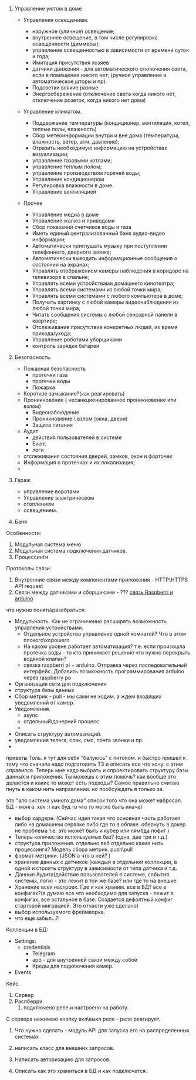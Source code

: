 1. Управление уютом в доме

   - Управления освещением.
     - наружное (уличное) освещение;
     - внутреннее освещение, в том числе регулировка освещенности (диммеры);
     - управление освещенностью в зависимости от  времени суток и года;
     - Имитация присутствия хозяев
     - датчики движения - для автоматического отключения света, если в помещении никого нет;
       (ручное управление и автоматическое,шторы и пр).  
     - Подсветки всякие разные
     - Энергосбережение (отключение света когда никого нет, отключение розеток, когда никого нет дома)
     
   - Управление климатом. 
     - Поддержание температуры (кондиционер, вентиляция, котел, теплые полы, влажность) 
     - Сбор метеоинформации внутри и вне дома (температура, влажность, ветер, атм. давление);
     - Отразить необходимую информацию на устройствах визуализации;
     - управление газовыми котлами;
     - управление теплым полом;
     - управление производством горячей воды;
     - Управление кондиционером
     - Регулировка влажности в доме.
     - Управление вентиляцией
   - Прочее
     - Управление медиа в доме
     - Упрваление жалюз и  приводами
     - Сбор показаний счетчиков воды и газа
     - Иметь единый централизованный банк аудио-видео информации;
     - Автоматически приглушать музыку при поступлении телефонного, дверного звонка;
     - Автоматически выводить информационные сообщения о состоянии на экранах;
     - Управлять отображением камеры наблюдения в коридоре на телевизоре в спальне;
     - Управлять всеми устройствами домашнего кинотеатра;
     - Управлять всеми системами из любой точки мира;
     - Управлять всеми системами с любого компьютера в доме;
     - Получать картинку с любой камеры видеонаблюдения из любой точки мира;
     - Читать сообщения системы с любой сенсорной панели в квартире;
     - Отслеживание присутствие конкретных людей, их время прихода/ухода;
     - Управление роботами уборщиками
     - контроль зарядки батареи

2. Безопасность.

   - Пожарная безопасность
      - протечки газа
      - протечки воды
      - Пожарка
   - Короткое замыкание?(как реагировать)
   - Проникновение ( несанкционированное проникновение или взлом)
        - Видеонаблюдение
        - Проникновение \ взлом (окна, двери)
        - Защита питания
   - Аудит
     - действия пользователей в системе
     - Event
     - логи
   - отслеживания состояния дверей, замков, окон и форточек
   - Информация о протечках и их локализация;
   - 

3. Гараж
   - управление воротами
   - Управление элактричесвом
   - отоплением
   - освещением.
4. Баня



Особенности:

1. Модульная система меню
2. Модульная система подключения датчиков.
3. Процессинги



Протоколы связи:

1. Внутренние связи между компонентами приложения - HTTP\HTTPS API request
2. Связи между датчиками и сборщиками - ??? [связь Raspberri и arduino](https://voltiq.ru/raspberry-pi-arduino-serial-communication/)



что нужно понять\разобраться:

- Модульность. Как не ограниченно расширять  возможность управления устройствами. 
  - Отдельное устройство управление одной комнатой? Что в этом плохого\хорошего
  - На каком уровне работает автоматизация? т.е. если произошла протечка воды - то кто принимает решение что нужно перекрыть водяной клапан?
  - связка raspberri pi + arduino. Отправка через последовательный интерфейс. Добавить возможность программирования arduino через raspberry po
- Организация сети для подключения
- структура базы данных
- Сбор метрик - pull - мы сами не ходим, а ждем входящих уведомлений от камер.
- Уведомления.
  - async
  - отдельный\дочерний процесс
  - 
- Описать структуру автомазиаций.
- уведомления телега, слак, смс, почта звонки и пр.
- 





приветы Толь. я тут для себя "балуюсь" с питоном. и быстро пришел к тому что сначала надо подготовить ТЗ и описать все что хочу. с этим справился. Теперь мне надо выбрать и спроектировать структуру базы данных и приложения.
Ты можешь с этим помочь? как вообще это делается и какие то может есть подходы? Самое правильно считаю пнуть в каком нить направлении. но пообсуждать я только за.

это "аля система умного дома"
список того что она может набросал. 
БД - монга. хех :) как буд то что то могло быть иначе)

- выбор хардвре. (Сейчас идея такая что основная часть работает либо на домашнем серваке либо где то в облаке. обернуть в докер не проблема т.е. это может быть и кубер или лямбда пофиг )
- Теперь количество используемых баз? (одна, две три и т.д.)
- структура приложения. отдельно веб отдельно какие нить процессинги? Модель сбора метрик. push\pull
- формат метрики. (JSON а что в ней? )
- хранение данных с датчиков (каждый в отдельной коллекции, в одной и строить структуру в зависимости от типа датчика и т.д.
- Данные Аудита(действие пользователей в системе, события системы, логи) - это лежит в той же базе? или где то на внешке.
- Хранение всех настроек. Где и как храним. все в БД? все в конфигах?(я думаю все что необходимо для запуска - лежит в конфигах, все остальное в базе. Создается дефолтный конфиг стартовой миграцией. Это отчасти уже сделано)
- выбор используемого фреймворка.
- что еще забыл...?!



Коллекции в БД:

- Settings:
  - credentials
    - Telegram
    - app - для внутренней связи между собой
    - Креды для подключения камер.
- Events







Кейс.

1. Сервер
2. Распберри
   1. подключено реле и настроено на работу.

С сервера нажимаю кнопку вкл\выкл реле - реле реагирует.

1. Что нужно сделать -  модуль API для запуска его на  распределенных системах

2. написать  класс для внешних запросов.
3. Написать  авторизацию для запросов.
4. Описать как это храниться в БД и как подключатся.


